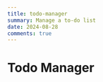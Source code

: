 ```yaml
---
title: todo-manager
summary: Manage a to-do list
date: 2024-08-28
comments: true
---
```


# Todo Manager
